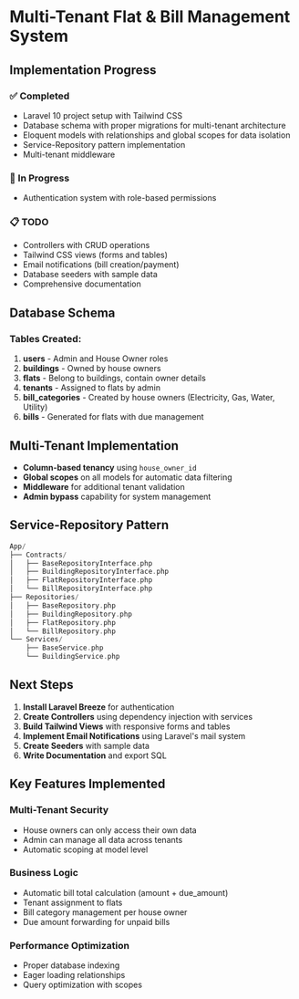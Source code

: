 # Multi-Tenant Flat & Bill Management System

## Implementation Progress

### ✅ Completed
- Laravel 10 project setup with Tailwind CSS
- Database schema with proper migrations for multi-tenant architecture
- Eloquent models with relationships and global scopes for data isolation
- Service-Repository pattern implementation
- Multi-tenant middleware

### 🚧 In Progress
- Authentication system with role-based permissions

### 📋 TODO
- Controllers with CRUD operations
- Tailwind CSS views (forms and tables)
- Email notifications (bill creation/payment)
- Database seeders with sample data
- Comprehensive documentation

## Database Schema

### Tables Created:
1. **users** - Admin and House Owner roles
2. **buildings** - Owned by house owners
3. **flats** - Belong to buildings, contain owner details
4. **tenants** - Assigned to flats by admin
5. **bill_categories** - Created by house owners (Electricity, Gas, Water, Utility)
6. **bills** - Generated for flats with due management

## Multi-Tenant Implementation

- **Column-based tenancy** using `house_owner_id`
- **Global scopes** on all models for automatic data filtering
- **Middleware** for additional tenant validation
- **Admin bypass** capability for system management

## Service-Repository Pattern

```php
App/
├── Contracts/
│   ├── BaseRepositoryInterface.php
│   ├── BuildingRepositoryInterface.php
│   ├── FlatRepositoryInterface.php
│   └── BillRepositoryInterface.php
├── Repositories/
│   ├── BaseRepository.php
│   ├── BuildingRepository.php
│   ├── FlatRepository.php
│   └── BillRepository.php
└── Services/
    ├── BaseService.php
    └── BuildingService.php
```

## Next Steps

1. **Install Laravel Breeze** for authentication
2. **Create Controllers** using dependency injection with services
3. **Build Tailwind Views** with responsive forms and tables
4. **Implement Email Notifications** using Laravel's mail system
5. **Create Seeders** with sample data
6. **Write Documentation** and export SQL

## Key Features Implemented

### Multi-Tenant Security
- House owners can only access their own data
- Admin can manage all data across tenants
- Automatic scoping at model level

### Business Logic
- Automatic bill total calculation (amount + due_amount)
- Tenant assignment to flats
- Bill category management per house owner
- Due amount forwarding for unpaid bills

### Performance Optimization
- Proper database indexing
- Eager loading relationships
- Query optimization with scopes
